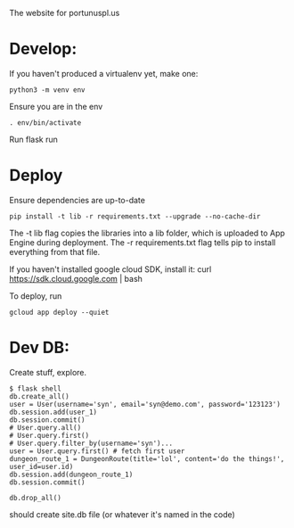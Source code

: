 The website for portunuspl.us

# Develop:

If you haven't produced a virtualenv yet, make one:

```
python3 -m venv env
```

Ensure you are in the env

```
. env/bin/activate
```

Run flask run

# Deploy

Ensure dependencies are up-to-date

```
pip install -t lib -r requirements.txt --upgrade --no-cache-dir
```

The -t lib flag copies the libraries into a lib folder, which is uploaded to App Engine during deployment. The -r requirements.txt flag tells pip to install everything from that file.

If you haven't installed google cloud SDK, install it: curl <https://sdk.cloud.google.com> | bash

To deploy, run

```
gcloud app deploy --quiet
```

# Dev DB:

Create stuff, explore.

```
$ flask shell
db.create_all()
user = User(username='syn', email='syn@demo.com', password='123123')
db.session.add(user_1)
db.session.commit()
# User.query.all()
# User.query.first()
# User.query.filter_by(username='syn')...
user = User.query.first() # fetch first user
dungeon_route_1 = DungeonRoute(title='lol', content='do the things!', user_id=user.id)
db.session.add(dungeon_route_1)
db.session.commit()

db.drop_all()
```

should create site.db file (or whatever it's named in the code)
